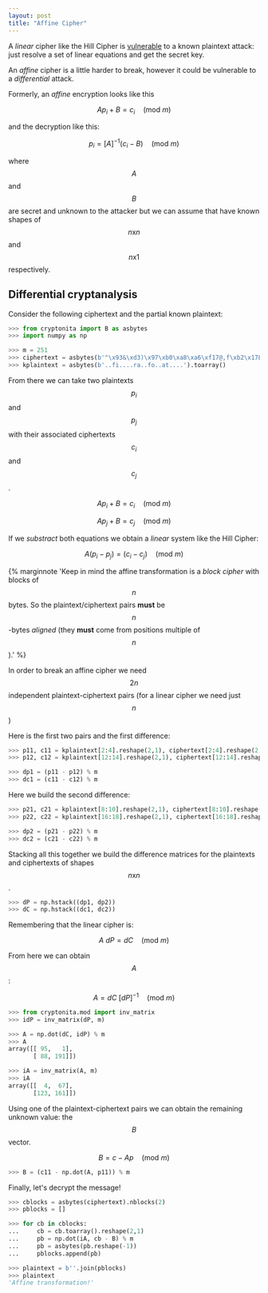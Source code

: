 ```yaml
---
layout: post
title: "Affine Cipher"
---
```


A *linear* cipher like the Hill Cipher is
[vulnerable](/book-of-gehn/articles/2019/01/02/Break-Hill-Cipher-with-a-Known-Plaintext-Attack.html)
to a known plaintext attack: just resolve a set of linear
equations and get the secret key.

An *affine* cipher is a little harder to break, however it could
be vulnerable to a *differential* attack.
<!--more-->

Formerly, an *affine* encryption looks like this

$$ A p_i + B = c_i\quad(\textrm{mod } m)$$

and the decryption like this:

$$ p_i = [A]^{-1} (c_i - B)\quad(\textrm{mod } m)$$

where $$A$$ and $$B$$ are secret and unknown to the attacker
but we can assume that have known shapes of $$n\textrm{x}n$$ and
$$n\textrm{x}1$$ respectively.

## Differential cryptanalysis

Consider the following ciphertext and the partial known plaintext:

```python
>>> from cryptonita import B as asbytes
>>> import numpy as np

>>> m = 251
>>> ciphertext = asbytes(b'"\x93&\xd3)\x97\xb0\xa8\xa6\xf17@,f\xb2\x17LsNs\xe0\xd7').toarray()
>>> kplaintext = asbytes(b'..fi....ra..fo..at....').toarray()
```

From there we can take two plaintexts $$p_i$$ and $$p_j$$ with their associated
ciphertexts $$c_i$$ and $$c_j$$.

$$ A p_i + B = c_i\quad(\textrm{mod } m)$$

$$ A p_j + B = c_j\quad(\textrm{mod } m)$$

If we *substract* both equations we obtain a *linear* system
like the Hill Cipher:

$$
A (p_i - p_j) = (c_i - c_j)\quad(\textrm{mod } m)
$$

{% marginnote
'Keep in mind the affine transformation is a *block cipher* with blocks
of $$n$$ bytes.
So the plaintext/ciphertext pairs **must** be $$n$$-bytes *aligned*
(they **must** come from positions multiple of $$n$$).'
%}

In order to break an affine cipher we need $$2n$$ independent
plaintext-ciphertext pairs (for a linear cipher we need just $$n$$)

Here is the first two pairs and the first difference:

```python
>>> p11, c11 = kplaintext[2:4].reshape(2,1), ciphertext[2:4].reshape(2,1)
>>> p12, c12 = kplaintext[12:14].reshape(2,1), ciphertext[12:14].reshape(2,1)

>>> dp1 = (p11 - p12) % m
>>> dc1 = (c11 - c12) % m
```

Here we build the second difference:

```python
>>> p21, c21 = kplaintext[8:10].reshape(2,1), ciphertext[8:10].reshape(2,1)
>>> p22, c22 = kplaintext[16:18].reshape(2,1), ciphertext[16:18].reshape(2,1)

>>> dp2 = (p21 - p22) % m
>>> dc2 = (c21 - c22) % m
```

Stacking all this together we build the difference matrices for
the plaintexts and ciphertexts of shapes $$n\textrm{x}n$$.

```python
>>> dP = np.hstack((dp1, dp2))
>>> dC = np.hstack((dc1, dc2))
```

Remembering that the linear cipher is:

$$ A\ dP = dC \quad(\textrm{mod } m)$$

From here we can obtain $$A$$:

$$ A = dC\ [dP]^{-1} \quad(\textrm{mod } m)$$

```python
>>> from cryptonita.mod import inv_matrix
>>> idP = inv_matrix(dP, m)

>>> A = np.dot(dC, idP) % m
>>> A
array([[ 95,   1],
       [ 88, 191]])

>>> iA = inv_matrix(A, m)
>>> iA
array([[  4,  67],
       [123, 161]])
```

Using one of the plaintext-ciphertext pairs we can obtain
the remaining unknown value: the $$B$$ vector.

$$ B = c - A p \quad(\textrm{mod } m)$$

```python
>>> B = (c11 - np.dot(A, p11)) % m
```

Finally, let's decrypt the message!

```python
>>> cblocks = asbytes(ciphertext).nblocks(2)
>>> pblocks = []

>>> for cb in cblocks:
...     cb = cb.toarray().reshape(2,1)
...     pb = np.dot(iA, cb - B) % m
...     pb = asbytes(pb.reshape(-1))
...     pblocks.append(pb)

>>> plaintext = b''.join(pblocks)
>>> plaintext
'Affine transformation!'
```
